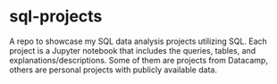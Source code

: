 # sql-projects
A repo to showcase my SQL data analysis projects utilizing SQL. Each project is a Jupyter notebook that includes the queries, tables, and explanations/descriptions. Some of them are projects from Datacamp, others are personal projects with publicly available data.
